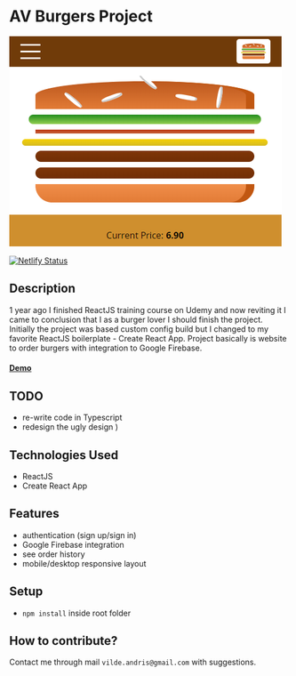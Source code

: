 # AV Burgers Project

![AV Burgers](./docs/cover.png "AV Burgers Cover")

[![Netlify Status](https://api.netlify.com/api/v1/badges/1c31e138-68c7-46e2-b0ad-3c7ea376eef5/deploy-status)](https://app.netlify.com/sites/av-burgers/deploys)

## Description
1 year ago I finished ReactJS training course on Udemy and now reviting it I came to conclusion that I as a burger lover I should finish the project.
Initially the project was based custom config build but I changed to my favorite ReactJS boilerplate - Create React App.
Project basically is website to order burgers with integration to Google Firebase.
#### [Demo](https://av-burgers.netlify.com/)

## TODO
 - re-write code in Typescript
 - redesign the ugly design )

## Technologies Used
- ReactJS
- Create React App

## Features
- authentication (sign up/sign in)
- Google Firebase integration
- see order history
- mobile/desktop responsive layout

## Setup
- `npm install` inside root folder

## How to contribute?
Contact me through mail `vilde.andris@gmail.com` with suggestions.

